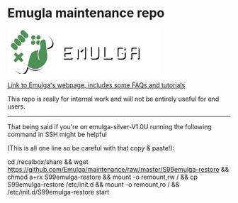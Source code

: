 # Emugla maintenance repo
![Emugla Logo](https://github.com/Emulga/maintenance/raw/master/web-logo-ds.png)

[Link to Emulga's webpage, includes some FAQs and tutorials](https://emul.ga/)

This repo is really for internal work and will not be entirely useful for end users.

------------------------------------------------------------------------------------

That being said if you're on emulga-silver-V1.0U running the following command in SSH might be helpful

(This is all one line so be careful with that copy & paste!):

cd /recalbox/share && wget https://github.com/Emulga/maintenance/raw/master/S99emulga-restore && chmod a+rx S99emulga-restore && mount -o remount,rw / && cp S99emulga-restore /etc/init.d && mount -o remount,ro / && /etc/init.d/S99emulga-restore start